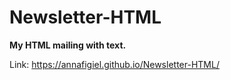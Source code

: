 # Newsletter-HTML

**My HTML mailing with text.**

Link: https://annafigiel.github.io/Newsletter-HTML/
